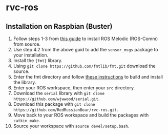 # rvc-ros

## Installation on Raspbian (Buster)

1. Follow steps 1-3 from [this guide](http://wiki.ros.org/ROSberryPi/Installing%20ROS%20Melodic%20on%20the%20Raspberry%20Pi) to install ROS Melodic (ROS-Comm) from source. 
2. Use step 4.2 from the above guid to add the `sensor_msgs` package to your installation.
3. Install the `{fmt}` library.
  1. Using `git clone https://github.com/fmtlib/fmt.git` download the source.
  2. Enter the fmt directory and follow [these instructions](https://fmt.dev/latest/usage.html) to build and install the library.
4. Enter your ROS workspace, then enter your `src` directory.
5. Download the `serial` library with `git clone https://github.com/wjwwood/serial.git`.
6. Download this package with `git clone https://github.com/RedRussianBear/rvc-ros.git`.
7. Move back to your ROS workspace and build the packages with `catkin_make`.
8. Source your workspace with `source devel/setup.bash`.
